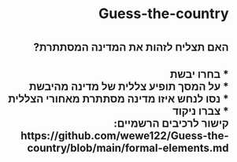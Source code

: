 <div dir='rtl' lang='he'>
<h1> Guess-the-country <h1/> 
<h2> האם תצליח לזהות את המדינה המסתתרת?   <h2/>
* בחרו יבשת <br> 
* על המסך תופיע צללית של מדינה מהיבשת  <br> 
* נסו לנחש איזו מדינה מסתתרת מאחורי הצללית <br> 
* צברו ניקוד <br>
קישור לרכיבים הרשמיים: <br>
  https://github.com/wewe122/Guess-the-country/blob/main/formal-elements.md
  <div/>
  

